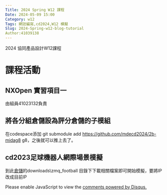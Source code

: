 ```yaml
---
Title: 2024 Spring W12 課程
Date: 2024-05-09 15:00
Category: w12
Tags: 網誌編寫,cd2024,W12 模擬
Slug: 2024-Spring-w12-blog-tutorial
Author:41039138
---
```


2024 協同產品設計W12課程

<!-- PELICAN_END_SUMMARY -->

# 課程活動

## NXOpen 實習項目一

由組員41023132負責


## 將各分組倉儲設為評分倉儲的子模組

在codespace添加 git submodule add https://github.com/mdecd2024/2b-midag8 g8，之後就可以推上去了。

## cd2023足球機器人網際場景模擬

到此[倉儲](https://github.com/mdecd2023/2a3-pj3ag4)的downloads\zmq_football 目錄下下載相關檔案即可開始模擬，要將IP改成目前IP


<div id="disqus_thread"></div>
<script>
    /**  
    *  RECOMMENDED CONFIGURATION VARIABLES: EDIT AND UNCOMMENT THE SECTION BELOW TO INSERT DYNAMIC VALUES FROM YOUR PLATFORM OR CMS.
    *  LEARN WHY DEFINING THESE VARIABLES IS IMPORTANT: https://disqus.com/admin/universalcode/#configuration-variables    */
    /*
    var disqus_config = function () {
    this.page.url = PAGE_URL;  // Replace PAGE_URL with your page's canonical URL variable
    this.page.identifier = PAGE_IDENTIFIER; // Replace PAGE_IDENTIFIER with your page's unique identifier variable
    };
    */
    (function() { // DON'T EDIT BELOW THIS LINE
    var d = document, s = d.createElement('script');
    s.src = 'https://https-github-com-gujiafeng-github-io-cd2024.disqus.com/embed.js';
    s.setAttribute('data-timestamp', +new Date());
    (d.head || d.body).appendChild(s);
    })();
</script>
<noscript>Please enable JavaScript to view the <a href="https://disqus.com/?ref_noscript">comments powered by Disqus.</a></noscript>